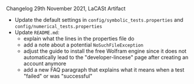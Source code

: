 Changelog 29th November 2021, LaCASt Artifact

+ Update the default settings in `config/symbolic_tests.properties` and `config/numerical_tests.properties`
+ Update `README.md`:
    - explain what the lines in the properties file do
    - add a note about a potential `NoSuchFileException`
    - adjust the guide to install the free Wolfram engine since it does not automatically lead to the "developer-lincese" page after creating an account anymore
    - add a new FAQ paragraph that explains what it means when a test "failed" or was "successful"